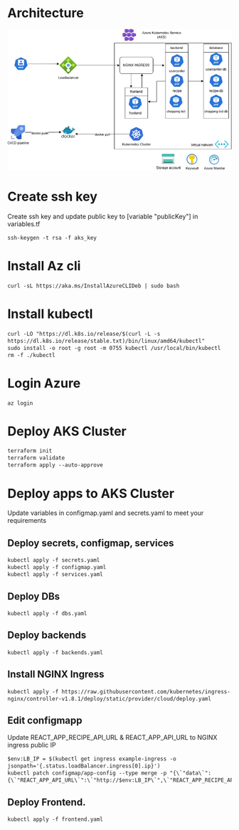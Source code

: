 # Architecture

![alt text](<AKS Architecture-1.jpg>)

# Create ssh key

Create ssh key and update public key to [variable "publicKey"] in variables.tf

```
ssh-keygen -t rsa -f aks_key
```

# Install Az cli

```
curl -sL https://aka.ms/InstallAzureCLIDeb | sudo bash
```

# Install kubectl

```
curl -LO "https://dl.k8s.io/release/$(curl -L -s https://dl.k8s.io/release/stable.txt)/bin/linux/amd64/kubectl"
sudo install -o root -g root -m 0755 kubectl /usr/local/bin/kubectl
rm -f ./kubectl
```

# Login Azure

```
az login
```

# Deploy AKS Cluster

```
terraform init
terraform validate
terraform apply --auto-approve
```

# Deploy apps to AKS Cluster
Update variables in configmap.yaml and secrets.yaml to meet your requirements

## Deploy secrets, configmap, services

```
kubectl apply -f secrets.yaml
kubectl apply -f configmap.yaml
kubectl apply -f services.yaml
```

## Deploy DBs

```
kubectl apply -f dbs.yaml
```

## Deploy backends

```
kubectl apply -f backends.yaml
```

## Install NGINX Ingress

```
kubectl apply -f https://raw.githubusercontent.com/kubernetes/ingress-nginx/controller-v1.8.1/deploy/static/provider/cloud/deploy.yaml
```
## Edit configmapp
Update REACT_APP_RECIPE_API_URL & REACT_APP_API_URL to NGINX ingress public IP

```
$env:LB_IP = $(kubectl get ingress example-ingress -o jsonpath='{.status.loadBalancer.ingress[0].ip}')
kubectl patch configmap/app-config --type merge -p "{\`"data\`":{\`"REACT_APP_API_URL\`":\`"http://$env:LB_IP\`",\`"REACT_APP_RECIPE_API_URL\`":\`"http://$env:LB_IP\`"}}"
```

## Deploy Frontend.

```
kubectl apply -f frontend.yaml
```